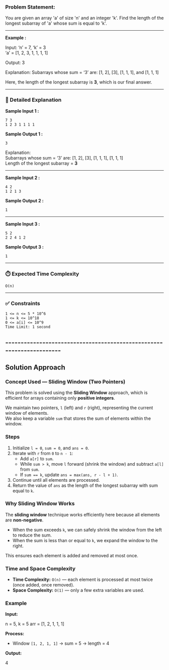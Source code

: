### **Problem Statement:**

You are given an array 'a' of size 'n' and an integer 'k'.
Find the length of the longest subarray of 'a' whose sum is equal to 'k'.

---

**Example :**

Input: ‘n’ = 7, ‘k’ = 3  
‘a’ = [1, 2, 3, 1, 1, 1, 1]

Output: 3

Explanation: Subarrays whose sum = ‘3’ are:
[1, 2], [3], [1, 1, 1], and [1, 1, 1]

Here, the length of the longest subarray is **3**, which is our final answer.

---

### 📝 Detailed Explanation

**Sample Input 1 :**
```text
7 3
1 2 3 1 1 1 1
```

**Sample Output 1 :**
```text
3
```

Explanation:  
Subarrays whose sum = ‘3’ are:
[1, 2], [3], [1, 1, 1], [1, 1, 1]  
Length of the longest subarray = **3**

---

**Sample Input 2 :**
```text
4 2
1 2 1 3
```

**Sample Output 2 :**
```text
1
```

---

**Sample Input 3 :**
```text
5 2
2 2 4 1 2
```

**Sample Output 3 :**
```text
1
```

---

### ⏱️ Expected Time Complexity
```
O(n)
```

---

### ✅ Constraints
```
1 <= n <= 5 * 10^6
1 <= k <= 10^18
0 <= a[i] <= 10^9
Time Limit: 1 second
```
## ---------------------------------------------------------------------

## Solution Approach

### Concept Used — Sliding Window (Two Pointers)

This problem is solved using the **Sliding Window** approach, which is efficient for arrays containing only **positive integers**.

We maintain two pointers, `l` (left) and `r` (right), representing the current window of elements.  
We also keep a variable `sum` that stores the sum of elements within the window.

### Steps

1. Initialize `l = 0`, `sum = 0`, and `ans = 0`.
2. Iterate with `r` from `0` to `n - 1`:
   - Add `a[r]` to `sum`.
   - While `sum > k`, move `l` forward (shrink the window) and subtract `a[l]` from `sum`.
   - If `sum == k`, update `ans = max(ans, r - l + 1)`.
3. Continue until all elements are processed.
4. Return the value of `ans` as the length of the longest subarray with sum equal to `k`.

### Why Sliding Window Works

The **sliding window** technique works efficiently here because all elements are **non-negative**.  
- When the sum exceeds `k`, we can safely shrink the window from the left to reduce the sum.  
- When the sum is less than or equal to `k`, we expand the window to the right.

This ensures each element is added and removed at most once.

### Time and Space Complexity

- **Time Complexity:** `O(n)` — each element is processed at most twice (once added, once removed).  
- **Space Complexity:** `O(1)` — only a few extra variables are used.

### Example

**Input:**

n = 5, k = 5
arr = [1, 2, 1, 1, 1]

**Process:**
- Window `[1, 2, 1, 1]` → sum = 5 → length = 4

**Output:**

4



